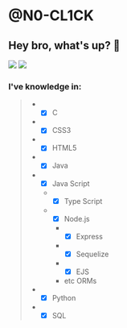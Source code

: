 # @N0-CL1CK
## Hey bro, what's up? 👋
[<img src="https://img.shields.io/badge/Telegram-2CA5E0?style=for-the-badge&logo=telegram&logoColor=white" />](https://t.me/n0_cl1ck) [<img src="https://img.shields.io/badge/Instagram-E4405F?style=for-the-badge&logo=instagram&logoColor=white" />](https://instagram.com/loisgonzs)
### I've knowledge in:
>
> * - [X] C
> * - [X] CSS3
> * - [X] HTML5
> * - [X] Java
> * - [X] Java Script
>   * - [X] Type Script
>   * - [X] Node.js
>     * - [X] Express
>     * - [X] Sequelize
>     * - [X] EJS
>     * etc ORMs
> * - [X] Python
> * - [X] SQL

